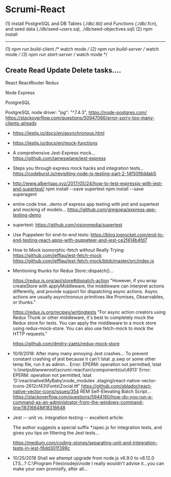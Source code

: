 Scrumi-React
============
(1) install PostgreSQL and DB Tables (./db/*.tbl) and Functions (./db/*.fcn), and seed data (./db/seed-users.sql, ./db/seed-objectives.sql)
(2) npm install
- - - - - - - - - 
(1) npm run build-client  /* watch mode */
(2) npm run build-server  /* watch mode */
(3) npm run start-server  /* watch mode */


Create Read Update Delete tasks....
------------------------------------

React ReactRouter Redux 

Node Express

PostgreSQL

PostgreSQL node driver: "pg": "^7.4.3",
https://node-postgres.com/
https://stackoverflow.com/questions/50947066/error-sorry-too-many-clients-already

* https://jestjs.io/docs/en/asynchronous.html
* https://jestjs.io/docs/en/mock-functions

* A comprehensive Jest-Express mock...
    https://github.com/jameswlane/jest-express

* Steps you through express mock hacks and integration tests...
    https://codeburst.io/revisiting-node-js-testing-part-2-14f50f8ddab5

* http://www.albertgao.xyz/2017/05/24/how-to-test-expressjs-with-jest-and-supertest/
    npm install --save supertest
    npm install --save superagent

* entire code tree...demo of express app testing with jest and supertest and mocking of models...
    https://github.com/gregjopa/express-app-testing-demo

* supertest:
    https://github.com/visionmedia/supertest

* Use Puppeteer for end-to-end tests:
    https://blog.logrocket.com/end-to-end-testing-react-apps-with-puppeteer-and-jest-ce2f414b4fd7

* How to Mock isomorphic-fetch without Really Trying:
    https://github.com/jefflau/jest-fetch-mock
    https://github.com/jefflau/jest-fetch-mock/blob/master/src/index.js

* Mentioning thunks for Redux Store::dispatch()...

    https://redux.js.org/api/store#dispatch-action
    "However, if you wrap createStore with applyMiddleware, the middleware can interpret actions differently, and provide support for dispatching async actions. Async actions are usually asynchronous primitives like Promises, Observables, or thunks."

    https://redux.js.org/recipes/writingtests
    "For async action creators using Redux Thunk or other middleware, it's best to completely mock the Redux store for tests.
     You can apply the middleware to a mock store using redux-mock-store. You can also use fetch-mock to mock the HTTP requests."

    https://github.com/dmitry-zaets/redux-mock-store

* 10/9/2018: After many many annoying Jest crashes...
  To prevent constant crashing of jest because it can't
  lstat .p.swp or some other temp file, run it as admin...
        Error: EPERM: operation not permitted, lstat 'c:\inetpub\wwwroot\scrumi-react\src\components\ui\4913'
        Error: EPERM: operation not permitted, lstat 'D:\reactnative\MyBaby\node_modules \.staging\react-native-vector-icons-2612cf43\Fonts\Zocial.ttf'
 https://github.com/oblador/react-native-vector-icons/issues/354
 REM Self-Elevating Batch Script...
 https://stackoverflow.com/questions/5944180/how-do-you-run-a-command-as-an-administrator-from-the-windows-command-line/18316648#18316648

* Jest -- unit vs. integration testing -- excellent article: 

    The author suggests a special suffix *.ispec.js for integration tests,
    and gives you tips on filtering the Jest tests...

    https://medium.com/coding-stones/separating-unit-and-integration-tests-in-jest-f6dd301f399c

* 10/25/2018 Shall we attempt upgrade from node.js v6.9.0 to v8.12.0 LTS...?
  C:\Program Files\nodejs\node
  I really wouldn't advise it...you can make your own promisify, after all...
